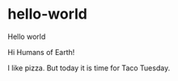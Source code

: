 # hello-world
Hello world

Hi Humans of Earth!

I like pizza.  But today it is time for Taco Tuesday.
